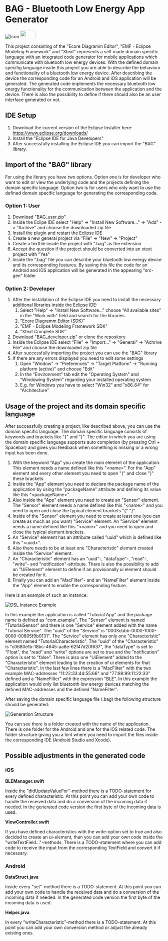 # BAG - Bluetooth Low Energy App Generator

![Icon](/images/icon4.png)
<img src="/images/icon4.png" height="24" width="48">

This project consisting of the "Ecore Diagramm Editor", "EMF - Eclipse Modeling Framework" and "Xtext" represents a self made domain specific language with an integrated code generator for mobile applications which communicate with bluetooth low energy devices. With the defined domain specifig language inside this project you are able to describe the behaviour and functionality of a bluetooth low energy device. After describing the device the corresponding code for an Android and iOS application will be generated. The generated code implements the necessary bluetooth low energy functionality for the communication between the application and the device. There is also the possibility to define if there should also be an user interface generated or not. 

## IDE Setup

1. Download the current version of the Eclipse Installer here: https://www.eclipse.org/downloads/
2. Install the "Eclipse IDE for Java Developers"
3. After successfully installing the Eclipse IDE you can import the "BAG" library.

## Import of the "BAG" library

For using the library you have two options. Option one is for developer who want to edit or view the underlying code and the projects defining the domain specific language. Option two is for users who only want to use the defined domain specific language for generating the corresponding code.

### Option 1: User

1. Download "BAG_user.zip"
2. Inside the Eclipe IDE select "Help" -> "Install New Software..." -> "Add" -> "Archive" and choose the downloaded zip file
3. Install the plugin and restart the Eclipse IDE
4. Create a new general project via "File" -> "New" -> "Project"
5. Create a textfile inside the project with ".bag" as the extension
6. Accept the question if the project should be converted into an xtext project with "Yes"
7. Inside the ".bag" file you can describe your bluetooth low energy device and its corresponding features. By saving this file the code for an Android and iOS application will be generated in the appearing "src-gen" folder

### Option 2: Developer

1. After the installation of the Eclipse IDE you need to install the necessary additional libraries inside the Eclipse IDE:
	1. Select "Help" -> "Install New Software..." choose "All available sites" in the "Work with" field and search for the libraries.
	2. "Ecore Diagramm Editor (SDK)"
	3. "EMF - Eclipse Modeling Framework SDK"
	4. "Xtext Complete SDK"
2. Download "BAG_developer.zip" or clone the repository
3. Inside the Eclipse IDE select "File" -> "Import..." -> "General" -> "Achrive File" and choose the downloaded zip file
4. After successfully importing the project you can use the "BAG" library
5. If there are any errors displayed you need to edit some settings
	1. Open "Window" -> "Preferences" -> "Target Platform" -> "Running platform (active)" and choose "Edit"
	2. In the "Environment" tab edit the "Operating System" and "Windowing System" regarding your installed operating system
	3. E.g. for Windows you have to select "Win32" and "x86_64" for "Architecture"

## Usage of the project and its domain specific language

After successfully creating a project, like described above, you can use the domain specific language. The domain specific language consists of keywords and brackets like "{" and "}". The editor in which you are using the domain specific language supports auto completion (by pressing Ctrl + Spacebar) and gives you feedback when something is missing or a wrong input has been done.

1. With the keyword "App" you create the main element of the application. This element needs a name defined like this "\<name\>". For the "App" element and every other element you need to open "{" and close "}" these brackets.
2. Inside the "App" element you need to declare the package name of the application by using the "packageName" attribute and defining its value like this "\<packageName\>".
3. Also inside the "App" element you need to create an "Sensor" element. The "Sensor" element needs a name defined like this "\<name\>" and you need to open and close the typical element brackets "{" "}".
4. Inside of the "Sensor" element you need to create at least one (you can create as much as you want) "Service" element. An "Service" element needs a name defined like this "\<name\>" and you need to open and close the typical element brackets. 
5. An "Service" element has an attribute called "uuid" which is defined like this "\<uuid\>".
6. Also there needs to be at least one "Characteristic" element created inside the "Service" element.
7. An "Characteristic" element has an "uuid"-, "dataType"-, "read"-, "write"- and "notification"-attribute. There is also the possibility to add an "UiElement" element to define if an provisionally ui element should be created for it.
8. Finally you can add an "MacFilter"- and an "NameFilter" element inside the "App" element to enable the corresponding feature.

Here is an example of such an instance:

![DSL Instance Example](/images/02_DSL_Example.PNG)

In this example the application is called "Tutorial App" and the package name is defined as "com.example". The "Sensor" element is named "TutorialSensor" and there is one "Service" element added with the name "Tutorial Service". The "uuid" of the "Service" is "0003cbbb-0000-1000-8000-00805f9b0131". The "Service" element has only one "Characteristic" element named "TutorialCharacteristic". The "uuid" of the "Characteristic" is "c0680e1b-18bc-4645-aa8e-62f47d20f637", the "dataType" is set to "Float", the "read" and "write" options are set to true and the "notification" option is set to "false". There is also one "UiElement" added to the "Characteristic" element leading to the creation of ui elements for that "Characteristic". In the last few lines there is a "MacFilter" with the two example MAC-addresses "11:22:33:44:55:66" and "77:88:99:11:22:33" defined and a "NameFilter" with the expression "BLE". In this example the application would only list bluetooth low energy devices matching the defined MAC-addresses and the defined "NameFilter".

After saving the domain specific language file (.bag) the following structure should be generated:

![Generation Structure](/images/03_Generated_Code.PNG)

You can see there is a folder created with the name of the application. There is one folder for the Android and one for the iOS related code. The folder structure giving you a hint where you need to import the files inside the corresponding IDE (Android Studio and Xcode).

## Possible adjustments in the generated code

### iOS

<b>BLEManager.swift</b>

Inside the "didUpdateValueFor"-method there is a TODO-statement for every defined characteristic. At this point you can add your own code to handle the received data and do a conversion of the incoming data if needed. In the generated code version the first byte of the incoming data is used.

<b>ViewController.swift</b>

If you have defined characteristics with the write-option set to true and also decided to create an ui-element, than you can add your own code inside the "writeTextField..."-methods. There is a TODO-statement where you can add code to receive the input from the corresponding TextField and convert it if necessary.

### Android

<b>DataStruct.java</b>

Inside every "set"-method there is a TODO-statement. At this point you can add your own code to handle the received data and do a conversion of the incoming data if needed. In the generated code version the first byte of the incoming data is used.

<b>Helper.java</b>

In every "writeCharacteristic"-method there is a TODO-statement. At this point you can add your own conversion method or adjust the already existing ones.

